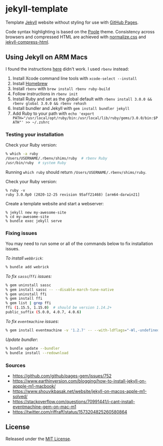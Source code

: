 # jekyll-template

Template [Jekyll](https://jekyllrb.com) website without styling for use with [GitHub Pages](https://docs.github.com/en/pages/setting-up-a-github-pages-site-with-jekyll).

Code syntax highlighting is based on the [Poole](https://github.com/poole/poole) theme. Consistency across browsers and compressed HTML are achieved with [normalize.css](https://github.com/necolas/normalize.css) and [jekyll-compress-html](https://github.com/penibelst/jekyll-compress-html).

## Using Jekyll on ARM Macs

I found the instructions [here](https://jekyllrb.com/docs/installation/macos/) didn't work. I used `rbenv` instead:

1. Install Xcode command line tools with `xcode-select --install`
1. Install [Homebrew](https://brew.sh)
1. Install `rbenv` with `brew install rbenv ruby-build`
1. Follow instructions in `rbenv init`
1. Install Ruby and set as the global default with `rbenv install 3.0.0 && rbenv global 3.0.0 && rbenv rehash`
1. Install bundler and Jekyll with `gem install bundler jekyll`
1. Add Ruby to your path with `echo 'export PATH="/usr/local/opt/ruby/bin:/usr/local/lib/ruby/gems/3.0.0/bin:$PATH"' >> ~/.zshrc`

### Testing your installation

Check your Ruby version:
```bash
% which -a ruby
/Users/USERNAME/.rbenv/shims/ruby  # rbenv Ruby
/usr/bin/ruby  # system Ruby
```
Running `which ruby` should return `/Users/USERNAME/.rbenv/shims/ruby`.

Check your Ruby version:
```
% ruby -v
ruby 3.0.0p0 (2020-12-25 revision 95aff21468) [arm64-darwin21]
```

Create a template website and start a webserver:
```
% jekyll new my-awesome-site
% cd my-awesome-site
% bundle exec jekyll serve
```

### Fixing issues

You may need to run some or all of the commands below to fix installation issues.

*To install `webbrick`*:
```bash
% bundle add webrick
```

*To fix `sassc`/`ffi` issues:*
```bash
% gem uninstall sassc
% gem install sassc -- --disable-march-tune-native
% gem uninstall ffi
% gem install ffi
% gem list | grep ffi
ffi (1.15.5, 1.15.0)  # should be version 1.14.2+
public_suffix (5.0.0, 4.0.7, 4.0.6)
```

*To fix `eventmachine` issues*:
```bash
% gem install eventmachine -v '1.2.7' -- --with-ldflags="-Wl,-undefined,dynamic_lookup"
```

*Update bundler*:
```bash
% bundle update --bundler
% bundle install --redownload
```

### Sources

* https://github.com/github/pages-gem/issues/752
* https://www.earthinversion.com/blogging/how-to-install-jekyll-on-appple-m1-macbook/
* https://www.shouvikbasak.net/website/jekyll-on-macos-apple-m1-solved/
* https://stackoverflow.com/questions/70991441/i-cant-install-eventmachine-gem-on-mac-m1
* https://twitter.com/riffraff/status/1573204825260580864

## License

Released under the [MIT License](LICENSE).
